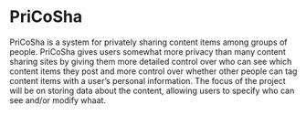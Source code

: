# PriCoSha

PriCoSha is a system for privately sharing content items among groups of people. PriCoSha gives users somewhat more privacy than many content sharing sites by giving them more detailed control over who can see which content items they post and more control over whether other people can tag content items with a user’s personal information. The focus of the project will be on storing data about the content, allowing users to specify who can see and/or modify whaat.

